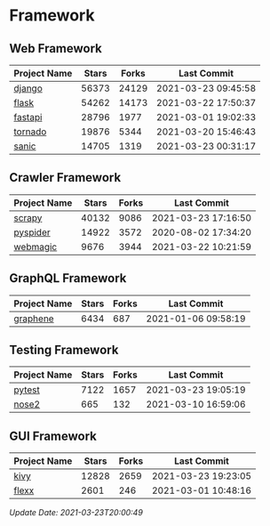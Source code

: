 # Framework

## Web Framework
| Project Name | Stars | Forks | Last Commit |
| ------------ | ----- | ----- | ----------- |
| [django](https://github.com/django/django) | 56373 | 24129 | 2021-03-23 09:45:58 |
| [flask](https://github.com/pallets/flask) | 54262 | 14173 | 2021-03-22 17:50:37 |
| [fastapi](https://github.com/tiangolo/fastapi) | 28796 | 1977 | 2021-03-01 19:02:33 |
| [tornado](https://github.com/tornadoweb/tornado) | 19876 | 5344 | 2021-03-20 15:46:43 |
| [sanic](https://github.com/sanic-org/sanic) | 14705 | 1319 | 2021-03-23 00:31:17 |

## Crawler Framework
| Project Name | Stars | Forks | Last Commit |
| ------------ | ----- | ----- | ----------- |
| [scrapy](https://github.com/scrapy/scrapy) | 40132 | 9086 | 2021-03-23 17:16:50 |
| [pyspider](https://github.com/binux/pyspider) | 14922 | 3572 | 2020-08-02 17:34:20 |
| [webmagic](https://github.com/code4craft/webmagic) | 9676 | 3944 | 2021-03-22 10:21:59 |

## GraphQL Framework
| Project Name | Stars | Forks | Last Commit |
| ------------ | ----- | ----- | ----------- |
| [graphene](https://github.com/graphql-python/graphene) | 6434 | 687 | 2021-01-06 09:58:19 |

## Testing Framework
| Project Name | Stars | Forks | Last Commit |
| ------------ | ----- | ----- | ----------- |
| [pytest](https://github.com/pytest-dev/pytest) | 7122 | 1657 | 2021-03-23 19:05:19 |
| [nose2](https://github.com/nose-devs/nose2) | 665 | 132 | 2021-03-10 16:59:06 |

## GUI Framework
| Project Name | Stars | Forks | Last Commit |
| ------------ | ----- | ----- | ----------- |
| [kivy](https://github.com/kivy/kivy) | 12828 | 2659 | 2021-03-23 19:23:05 |
| [flexx](https://github.com/flexxui/flexx) | 2601 | 246 | 2021-03-01 10:48:16 |

*Update Date: 2021-03-23T20:00:49*
